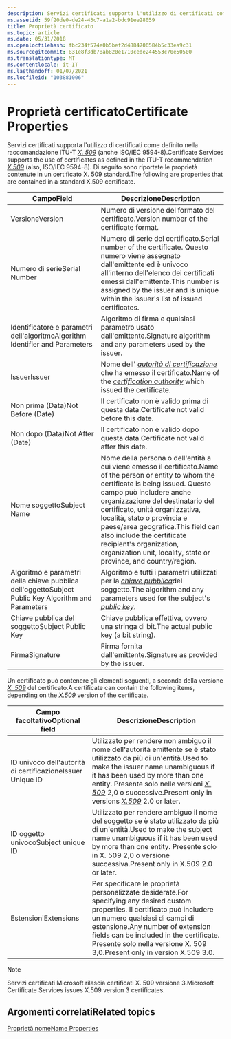```yaml
---
description: Servizi certificati supporta l'utilizzo di certificati come definito nella raccomandazione ITU-T X. 509 (anche ISO/IEC 9594-8).
ms.assetid: 59f20de0-de24-43c7-a1a2-bdc91ee28059
title: Proprietà certificato
ms.topic: article
ms.date: 05/31/2018
ms.openlocfilehash: fbc234f574e0b5bef2d4884706584b5c33ea9c31
ms.sourcegitcommit: 831e8f3db78ab820e1710cede244553c70e50500
ms.translationtype: MT
ms.contentlocale: it-IT
ms.lasthandoff: 01/07/2021
ms.locfileid: "103881006"
---
```

# <a name="certificate-properties"></a><span data-ttu-id="f102a-103">Proprietà certificato</span><span class="sxs-lookup"><span data-stu-id="f102a-103">Certificate Properties</span></span>

<span data-ttu-id="f102a-104">Servizi certificati supporta l'utilizzo di certificati come definito nella raccomandazione ITU-T [*X. 509*](../secgloss/x-gly.md) (anche ISO/IEC 9594-8).</span><span class="sxs-lookup"><span data-stu-id="f102a-104">Certificate Services supports the use of certificates as defined in the ITU-T recommendation [*X.509*](../secgloss/x-gly.md) (also, ISO/IEC 9594-8).</span></span> <span data-ttu-id="f102a-105">Di seguito sono riportate le proprietà contenute in un certificato X. 509 standard.</span><span class="sxs-lookup"><span data-stu-id="f102a-105">The following are properties that are contained in a standard X.509 certificate.</span></span>



| <span data-ttu-id="f102a-106">Campo</span><span class="sxs-lookup"><span data-stu-id="f102a-106">Field</span></span>                                       | <span data-ttu-id="f102a-107">Descrizione</span><span class="sxs-lookup"><span data-stu-id="f102a-107">Description</span></span>                                                                                                                                                                                                     |
|---------------------------------------------|-----------------------------------------------------------------------------------------------------------------------------------------------------------------------------------------------------------------|
| <span data-ttu-id="f102a-108">Versione</span><span class="sxs-lookup"><span data-stu-id="f102a-108">Version</span></span>                                     | <span data-ttu-id="f102a-109">Numero di versione del formato del certificato.</span><span class="sxs-lookup"><span data-stu-id="f102a-109">Version number of the certificate format.</span></span>                                                                                                                                                                       |
| <span data-ttu-id="f102a-110">Numero di serie</span><span class="sxs-lookup"><span data-stu-id="f102a-110">Serial Number</span></span>                               | <span data-ttu-id="f102a-111">Numero di serie del certificato.</span><span class="sxs-lookup"><span data-stu-id="f102a-111">Serial number of the certificate.</span></span> <span data-ttu-id="f102a-112">Questo numero viene assegnato dall'emittente ed è univoco all'interno dell'elenco dei certificati emessi dall'emittente.</span><span class="sxs-lookup"><span data-stu-id="f102a-112">This number is assigned by the issuer and is unique within the issuer's list of issued certificates.</span></span>                                                                          |
| <span data-ttu-id="f102a-113">Identificatore e parametri dell'algoritmo</span><span class="sxs-lookup"><span data-stu-id="f102a-113">Algorithm Identifier and Parameters</span></span>         | <span data-ttu-id="f102a-114">Algoritmo di firma e qualsiasi parametro usato dall'emittente.</span><span class="sxs-lookup"><span data-stu-id="f102a-114">Signature algorithm and any parameters used by the issuer.</span></span>                                                                                                                                                      |
| <span data-ttu-id="f102a-115">Issuer</span><span class="sxs-lookup"><span data-stu-id="f102a-115">Issuer</span></span>                                      | <span data-ttu-id="f102a-116">Nome dell' [*autorità di certificazione*](../secgloss/c-gly.md) che ha emesso il certificato.</span><span class="sxs-lookup"><span data-stu-id="f102a-116">Name of the [*certification authority*](../secgloss/c-gly.md) which issued the certificate.</span></span>                                               |
| <span data-ttu-id="f102a-117">Non prima (Data)</span><span class="sxs-lookup"><span data-stu-id="f102a-117">Not Before (Date)</span></span>                           | <span data-ttu-id="f102a-118">Il certificato non è valido prima di questa data.</span><span class="sxs-lookup"><span data-stu-id="f102a-118">Certificate not valid before this date.</span></span>                                                                                                                                                                         |
| <span data-ttu-id="f102a-119">Non dopo (Data)</span><span class="sxs-lookup"><span data-stu-id="f102a-119">Not After (Date)</span></span>                            | <span data-ttu-id="f102a-120">Il certificato non è valido dopo questa data.</span><span class="sxs-lookup"><span data-stu-id="f102a-120">Certificate not valid after this date.</span></span>                                                                                                                                                                          |
| <span data-ttu-id="f102a-121">Nome soggetto</span><span class="sxs-lookup"><span data-stu-id="f102a-121">Subject Name</span></span>                                | <span data-ttu-id="f102a-122">Nome della persona o dell'entità a cui viene emesso il certificato.</span><span class="sxs-lookup"><span data-stu-id="f102a-122">Name of the person or entity to whom the certificate is being issued.</span></span> <span data-ttu-id="f102a-123">Questo campo può includere anche organizzazione del destinatario del certificato, unità organizzativa, località, stato o provincia e paese/area geografica.</span><span class="sxs-lookup"><span data-stu-id="f102a-123">This field can also include the certificate recipient's organization, organization unit, locality, state or province, and country/region.</span></span> |
| <span data-ttu-id="f102a-124">Algoritmo e parametri della chiave pubblica dell'oggetto</span><span class="sxs-lookup"><span data-stu-id="f102a-124">Subject Public Key Algorithm and Parameters</span></span> | <span data-ttu-id="f102a-125">Algoritmo e tutti i parametri utilizzati per la [*chiave pubblica*](../secgloss/p-gly.md)del soggetto.</span><span class="sxs-lookup"><span data-stu-id="f102a-125">The algorithm and any parameters used for the subject's [*public key*](../secgloss/p-gly.md).</span></span>                                                                       |
| <span data-ttu-id="f102a-126">Chiave pubblica del soggetto</span><span class="sxs-lookup"><span data-stu-id="f102a-126">Subject Public Key</span></span>                          | <span data-ttu-id="f102a-127">Chiave pubblica effettiva, ovvero una stringa di bit.</span><span class="sxs-lookup"><span data-stu-id="f102a-127">The actual public key (a bit string).</span></span>                                                                                                                                                                           |
| <span data-ttu-id="f102a-128">Firma</span><span class="sxs-lookup"><span data-stu-id="f102a-128">Signature</span></span>                                   | <span data-ttu-id="f102a-129">Firma fornita dall'emittente.</span><span class="sxs-lookup"><span data-stu-id="f102a-129">Signature as provided by the issuer.</span></span>                                                                                                                                                                            |



 

<span data-ttu-id="f102a-130">Un certificato può contenere gli elementi seguenti, a seconda della versione [*X. 509*](../secgloss/x-gly.md) del certificato.</span><span class="sxs-lookup"><span data-stu-id="f102a-130">A certificate can contain the following items, depending on the [*X.509*](../secgloss/x-gly.md) version of the certificate.</span></span>



| <span data-ttu-id="f102a-131">Campo facoltativo</span><span class="sxs-lookup"><span data-stu-id="f102a-131">Optional field</span></span>    | <span data-ttu-id="f102a-132">Descrizione</span><span class="sxs-lookup"><span data-stu-id="f102a-132">Description</span></span>                                                                                                                                                                                               |
|-------------------|-----------------------------------------------------------------------------------------------------------------------------------------------------------------------------------------------------------|
| <span data-ttu-id="f102a-133">ID univoco dell'autorità di certificazione</span><span class="sxs-lookup"><span data-stu-id="f102a-133">Issuer Unique ID</span></span>  | <span data-ttu-id="f102a-134">Utilizzato per rendere non ambiguo il nome dell'autorità emittente se è stato utilizzato da più di un'entità.</span><span class="sxs-lookup"><span data-stu-id="f102a-134">Used to make the issuer name unambiguous if it has been used by more than one entity.</span></span> <span data-ttu-id="f102a-135">Presente solo nelle versioni [*X. 509*](../secgloss/x-gly.md) 2,0 o successive.</span><span class="sxs-lookup"><span data-stu-id="f102a-135">Present only in versions [*X.509*](../secgloss/x-gly.md) 2.0 or later.</span></span><br/> |
| <span data-ttu-id="f102a-136">ID oggetto univoco</span><span class="sxs-lookup"><span data-stu-id="f102a-136">Subject unique ID</span></span> | <span data-ttu-id="f102a-137">Utilizzato per rendere ambiguo il nome del soggetto se è stato utilizzato da più di un'entità.</span><span class="sxs-lookup"><span data-stu-id="f102a-137">Used to make the subject name unambiguous if it has been used by more than one entity.</span></span> <span data-ttu-id="f102a-138">Presente solo in X. 509 2,0 o versione successiva.</span><span class="sxs-lookup"><span data-stu-id="f102a-138">Present only in X.509 2.0 or later.</span></span><br/>                                                                     |
| <span data-ttu-id="f102a-139">Estensioni</span><span class="sxs-lookup"><span data-stu-id="f102a-139">Extensions</span></span>        | <span data-ttu-id="f102a-140">Per specificare le proprietà personalizzate desiderate.</span><span class="sxs-lookup"><span data-stu-id="f102a-140">For specifying any desired custom properties.</span></span> <span data-ttu-id="f102a-141">Il certificato può includere un numero qualsiasi di campi di estensione.</span><span class="sxs-lookup"><span data-stu-id="f102a-141">Any number of extension fields can be included in the certificate.</span></span> <span data-ttu-id="f102a-142">Presente solo nella versione X. 509 3,0.</span><span class="sxs-lookup"><span data-stu-id="f102a-142">Present only in version X.509 3.0.</span></span><br/>                                            |



 

> [!Note]  
> <span data-ttu-id="f102a-143">Servizi certificati Microsoft rilascia certificati X. 509 versione 3.</span><span class="sxs-lookup"><span data-stu-id="f102a-143">Microsoft Certificate Services issues X.509 version 3 certificates.</span></span>

 

## <a name="related-topics"></a><span data-ttu-id="f102a-144">Argomenti correlati</span><span class="sxs-lookup"><span data-stu-id="f102a-144">Related topics</span></span>

<dl> <dt>

[<span data-ttu-id="f102a-145">Proprietà nome</span><span class="sxs-lookup"><span data-stu-id="f102a-145">Name Properties</span></span>](name-properties.md)
</dt> </dl>

 

 
